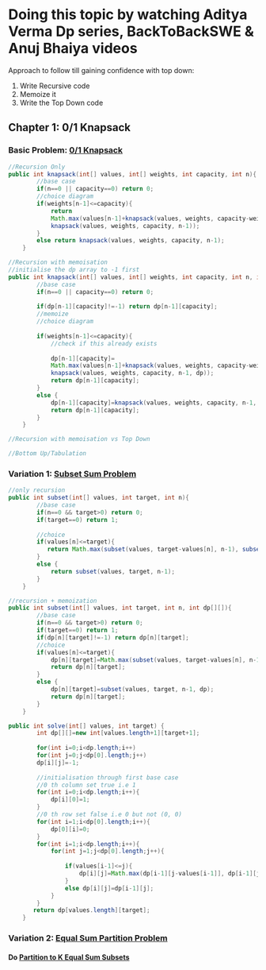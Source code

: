 # Doing this topic by watching Aditya Verma Dp series, BackToBackSWE & Anuj Bhaiya videos
Approach to follow till gaining confidence with top down:
<br>
1) Write Recursive code<br>
2) Memoize it<br>
3) Write the Top Down code<br>
## Chapter 1: 0/1 Knapsack
### Basic Problem: [0/1 Knapsack](https://www.interviewbit.com/problems/0-1-knapsack/)
```java
//Recursion Only
public int knapsack(int[] values, int[] weights, int capacity, int n){
        //base case
        if(n==0 || capacity==0) return 0;
        //choice diagram
        if(weights[n-1]<=capacity){
            return 
            Math.max(values[n-1]+knapsack(values, weights, capacity-weights[n-1], n-1), 
            knapsack(values, weights, capacity, n-1));
        }
        else return knapsack(values, weights, capacity, n-1);
    }
```
```java
//Recursion with memoisation
//initialise the dp array to -1 first
public int knapsack(int[] values, int[] weights, int capacity, int n, int dp[][]){
        //base case
        if(n==0 || capacity==0) return 0;
        
        if(dp[n-1][capacity]!=-1) return dp[n-1][capacity];
        //memoize
        //choice diagram
        
        if(weights[n-1]<=capacity){
            //check if this already exists
            
            dp[n-1][capacity]=
            Math.max(values[n-1]+knapsack(values, weights, capacity-weights[n-1], n-1, dp), 
            knapsack(values, weights, capacity, n-1, dp));
            return dp[n-1][capacity];
        }
        else {
            dp[n-1][capacity]=knapsack(values, weights, capacity, n-1, dp);
            return dp[n-1][capacity];
        }
    }
```
```java
//Recursion with memoisation vs Top Down
```
```java
//Bottom Up/Tabulation
```
### Variation 1: [Subset Sum Problem](https://www.interviewbit.com/problems/subset-sum-problem/)
```java
//only recursion
public int subset(int[] values, int target, int n){
        //base case
        if(n==0 && target>0) return 0;
        if(target==0) return 1;
        
        //choice 
        if(values[n]<=target){
           return Math.max(subset(values, target-values[n], n-1), subset(values, target, n-1));
        }
        else {
            return subset(values, target, n-1);
        }
    }
```
```java
//recursion + memoization
public int subset(int[] values, int target, int n, int dp[][]){
        //base case
        if(n==0 && target>0) return 0;
        if(target==0) return 1;
        if(dp[n][target]!=-1) return dp[n][target];
        //choice 
        if(values[n]<=target){
            dp[n][target]=Math.max(subset(values, target-values[n], n-1, dp), subset(values, target, n-1, dp));
            return dp[n][target];
        }
        else {
            dp[n][target]=subset(values, target, n-1, dp);
            return dp[n][target];
        }
    }
```
```java
public int solve(int[] values, int target) {
        int dp[][]=new int[values.length+1][target+1];
        
        for(int i=0;i<dp.length;i++)
        for(int j=0;j<dp[0].length;j++)
        dp[i][j]=-1;
        
        //initialisation through first base case
        //0 th column set true i.e 1
        for(int i=0;i<dp.length;i++){
            dp[i][0]=1;
        }
        //0 th row set false i.e 0 but not (0, 0)
        for(int i=1;i<dp[0].length;i++){
            dp[0][i]=0;
        }
        for(int i=1;i<dp.length;i++){
            for(int j=1;j<dp[0].length;j++){
                
                if(values[i-1]<=j){
                    dp[i][j]=Math.max(dp[i-1][j-values[i-1]], dp[i-1][j]);
                }
                else dp[i][j]=dp[i-1][j];
            }    
        }
       return dp[values.length][target]; 
    }
```
### Variation 2: [Equal Sum Partition Problem](https://leetcode.com/problems/partition-equal-subset-sum/)
#### Do [Partition to K Equal Sum Subsets](https://leetcode.com/problems/partition-to-k-equal-sum-subsets/)
